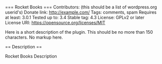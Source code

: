 === Rocket Books ===
Contributors: (this should be a list of wordpress.org userid's)
Donate link: http://example.com/
Tags: comments, spam
Requires at least: 3.0.1
Tested up to: 3.4
Stable tag: 4.3
License: GPLv2 or later
License URI: https://opensource.org/licenses/MIT

Here is a short description of the plugin.  This should be no more than 150 characters.  No markup here.

== Description ==

Rocket Books Description
